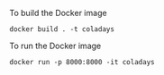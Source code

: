 
To build the Docker image
```
docker build . -t coladays
```


To run the Docker image
```
docker run -p 8000:8000 -it coladays
```